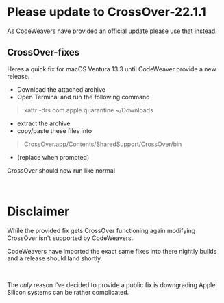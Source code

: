 # Please update to CrossOver-22.1.1
As CodeWeavers have provided an official update please use that instead.


## CrossOver-fixes


Heres a quick fix for macOS Ventura 13.3 until CodeWeaver provide a new release.

- Download the attached archive
- Open Terminal and run the following command
> xattr -drs com.apple.quarantine ~/Downloads
- extract the archive
- copy/paste these files into
> CrossOver.app/Contents/SharedSupport/CrossOver/bin
- (replace when prompted)

CrossOver should now run like normal

<br>

# Disclaimer
While the provided fix gets CrossOver functioning again modifying CrossOver isn't supported by CodeWeavers.

CodeWeavers have imported the exact same fixes into there nightly builds and a release should land shortly.

<br>

The _only_ reason I've decided to provide a public fix is downgrading Apple Silicon systems can be rather complicated.
